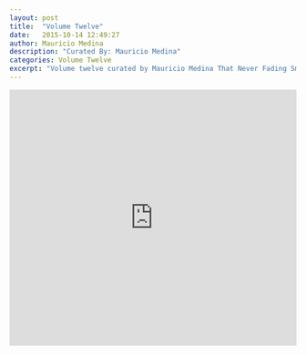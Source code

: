 ```yaml
---
layout: post
title:  "Volume Twelve"
date:   2015-10-14 12:49:27
author: Mauricio Medina
description: "Curated By: Mauricio Medina"
categories: Volume Twelve
excerpt: "Volume twelve curated by Mauricio Medina That Never Fading Smile, Want to hear more great music? Check back every Wednesday"
---
```

<iframe width="100%" height="450" scrolling="no" frameborder="no" src="https://w.soundcloud.com/player/?url=https%3A//api.soundcloud.com/playlists/155074888&amp;auto_play=false&amp;hide_related=false&amp;show_comments=false&amp;show_user=true&amp;show_reposts=false&amp;visual=true"></iframe>

